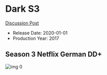 # Dark S3

[Discussion Post](https://www.avsforum.com/threads/bass-eq-for-filtered-movies.2995212/post-59869508)

* Release Date: 2020-01-01
* Production Year: 2017

## Season 3 Netflix German DD+

![img 0](https://i.imgur.com/fa56KWF.jpg)

